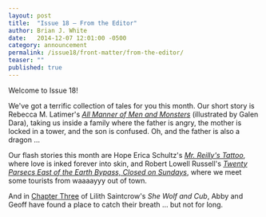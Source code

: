```yaml
---
layout: post
title:  "Issue 18 — From the Editor"
author: Brian J. White
date:   2014-12-07 12:01:00 -0500
category: announcement
permalink: /issue18/front-matter/from-the-editor/
teaser: ""
published: true
---
```


Welcome to Issue 18!

We've got a terrific collection of tales for you this month. Our short story is Rebecca M. Latimer's [_All Manner of Men and Monsters_](/issue18/chapter/all-manner-of-men-and-monsters/) (illustrated by Galen Dara), taking us inside a family where the father is angry, the mother is locked in a tower, and the son is confused. Oh, and the father is also a dragon …

Our flash stories this month are Hope Erica Schultz's [_Mr. Reilly's Tattoo_](/issue18/chapter/mr-reillys-tattoo/), where love is inked forever into skin, and Robert Lowell Russell's [_Twenty Parsecs East of the Earth Bypass, Closed on Sundays_](/issue18/chapter/twenty-parsecs-east-of-the-earth-bypass-closed-on-sundays/), where we meet some tourists from waaaayyy out of town.

And in [Chapter Three](/issue18/chapter/she-wolf-and-cub-chapter-three/) of Lilith Saintcrow's _She Wolf and Cub_, Abby and Geoff have found a place to catch their breath … but not for long.
